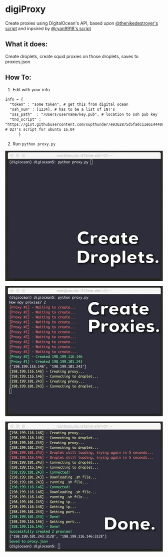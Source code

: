 # digiProxy
Create proxies using DigitalOcean's API, based upon [@thenikedestroyer's script](https://gist.github.com/thenikedestroyer/803a7cd3557f69aadc88d83d6bdbbe40) and inpsired by [@ryan9918's script](https://github.com/ryan9918/digitaloceandestroyer)

## What it does:

Create droplets, create squid proxies on those droplets, saves to proxies.json

## How To:
1. Edit with your info
  ```
  info = {
	"token" : "some token", # get this from digital ocean
	"ssh_num" : [1234], # has to be a list of INT's
	"sss_path"	: "/Users/username/key.pub", # location to ssh pub key
	"tnd_script" : "https://gist.githubusercontent.com/supthunder/e9362875d5fadc11e614440d87be3a24/raw/08cafe4e1dd75d0ac5767b08809e1a028c906c2f/p.sh" # DZT's script for ubuntu 16.04
        }
```
2. Run ```python proxy.py```

![1](/images/1.gif)

![2](/images/2.gif)

![3](/images/3.gif)
